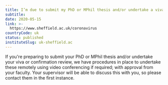 ```yaml
---
title: I’m due to submit my PhD or MPhil thesis and/or undertake a viva or confirmation review, what should I do?
subtitle: 
date: 2020-05-15
link: >-
  https://www.sheffield.ac.uk/coronavirus
countryCode: uk
status: published
instituteSlug: uk-sheffield.ac
---
```

If you're preparing to submit your PhD or MPhil thesis and/or undertake your viva or confirmation review, we have procedures in place to undertake these remotely using video conferencing if required; with approval from your faculty. Your supervisor will be able to discuss this with you, so please contact them in the first instance.
